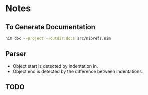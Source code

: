 # Notes

## To Generate Documentation
```sh
nim doc --project --outdir:docs src/niprefs.nim
```

## Parser
- Object start is detected by indentation in.
- Object end is detected by the difference between indentations.

## TODO
